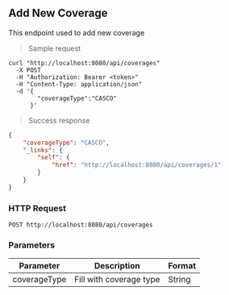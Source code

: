## Add New Coverage

This endpoint used to add new coverage

> Sample request

```shell
curl "http://localhost:8080/api/coverages"
  -X POST
  -H "Authorization: Bearer <token>"
  -H "Content-Type: application/json"
  -d '{
        "coverageType":"CASCO"
      }'
```

> Success response

```json
{
    "coverageType": "CASCO",
    "_links": {
        "self": {
            "href": "http://localhost:8080/api/coverages/1"
        }
    }
}
```

### HTTP Request

`POST http://localhost:8080/api/coverages`

### Parameters

Parameter | Description | Format 
--------- | ----------- | ------ 
coverageType | Fill with coverage type | String 